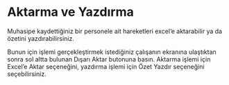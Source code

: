 # Aktarma ve Yazdırma

Muhasipe kaydettiğiniz bir personele ait hareketleri excel’e aktarabilir ya da özetini yazdırabilirsiniz.&#x20;

Bunun için işlemi gerçekleştirmek istediğiniz çalışanın ekranına ulaştıktan sonra sol altta bulunan Dışarı Aktar butonuna basın. Aktarma işlemi için Excel’e Aktar seçeneğini, yazdırma işlemi için Özet Yazdır seçeneğini seçebilirsiniz.
